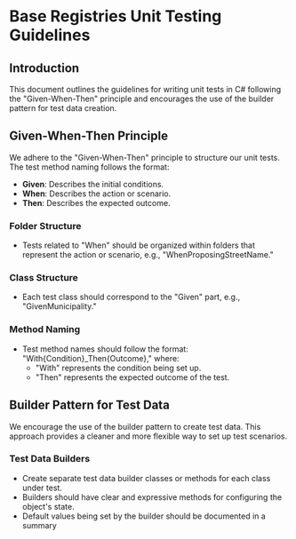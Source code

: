 # Base Registries Unit Testing Guidelines

## Introduction
This document outlines the guidelines for writing unit tests in C# following the "Given-When-Then" principle and encourages the use of the builder pattern for test data creation.

## Given-When-Then Principle
We adhere to the "Given-When-Then" principle to structure our unit tests. The test method naming follows the format:
- **Given**: Describes the initial conditions.
- **When**: Describes the action or scenario.
- **Then**: Describes the expected outcome.

### Folder Structure
- Tests related to "When" should be organized within folders that represent the action or scenario, e.g., "WhenProposingStreetName."

### Class Structure
- Each test class should correspond to the "Given" part, e.g., "GivenMunicipality."

### Method Naming
- Test method names should follow the format: "With{Condition}_Then{Outcome}," where:
  - "With" represents the condition being set up.
  - "Then" represents the expected outcome of the test.

## Builder Pattern for Test Data
We encourage the use of the builder pattern to create test data. This approach provides a cleaner and more flexible way to set up test scenarios.

### Test Data Builders
- Create separate test data builder classes or methods for each class under test.
- Builders should have clear and expressive methods for configuring the object's state.
- Default values being set by the builder should be documented in a summary
